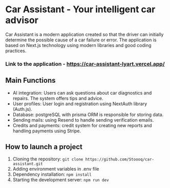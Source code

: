 # Car Assistant - Your intelligent car advisor
Car Assistant is a modern application created so that the driver can initially determine the possible cause of a car failure or error. The application is based on Next.js technology using modern libraries and good coding practices.

### Link to the application - https://car-assistant-lyart.vercel.app/

## Main Functions
- AI integration: Users can ask questions about car diagnostics and repairs. The system offers tips and advice.
- User profiles: User login and registration using NextAuth library (Auth.js).
- Database: postgreSQL with prisma ORM is responsible for storing data.
- Sending mails: using Resend to handle sending verification emails.
- Credits and payments: credit system for creating new reports and handling payments using Stripe.

## How to launch a project
1. Cloning the repository: ```git clone https://github.com/Stoooq/car-assistant.git```
2. Adding environment variables in .env file
3. Dependency installation: ```npm install```
4. Starting the development server: ```npm run dev```
